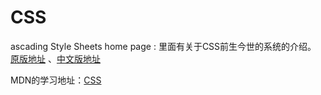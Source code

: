 # CSS
ascading Style Sheets home page :
里面有关于CSS前生今世的系统的介绍。
[原版地址](http://www.w3.org/Style/CSS/) 、[中文版地址](http://www.webstyles-chinese.info/Style/CSS/)  

MDN的学习地址：[CSS](https://developer.mozilla.org/en-US/docs/Web/CSS)
 
